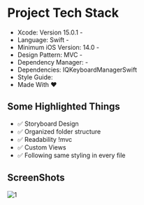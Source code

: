 # Project Tech Stack
- Xcode: Version 15.0.1 - 
- Language: Swift -
- Minimum iOS Version: 14.0 - 
- Design Pattern: MVC - 
- Dependency Manager: -
- Dependencies: IQKeyboardManagerSwift
- Style Guide:
- Made With ❤️  

## Some Highlighted Things 
- ✅ Storyboard Design 
- ✅ Organized folder structure 
- ✅ Readability  !mvc
- ✅ Custom Views
- ✅ Following same styling in every file

## ScreenShots
![1](https://github.com/dtemizyurek/Homeworks/assets/52003954/71147531-ee49-4c6f-bfb1-ab5ce9b5aee4)



